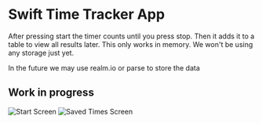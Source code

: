 # Swift Time Tracker App

After pressing start the timer counts until you press stop. Then it adds it to a table to view all results later. This only works in memory. We won't be using any storage just yet.

In the future we may use realm.io or parse to store the data

## Work in progress

![Start Screen](https://dl.dropboxusercontent.com/u/10116/StartTimer.png)
![Saved Times Screen](https://dl.dropboxusercontent.com/u/10116/SavedTimes.png)
